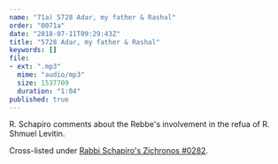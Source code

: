 ```yaml
---
name: "71a) 5728 Adar, my father & Rashal"
order: "0071a"
date: "2018-07-11T09:29:43Z"
title: "5728 Adar, my father & Rashal"
keywords: []
file:
- ext: ".mp3"
  mime: "audio/mp3"
  size: 1537709
  duration: "1:04"
published: true
---
```

R. Schapiro comments about the Rebbe's involvement in the refua of R. Shmuel Levitin.

Cross-listed under [Rabbi Schapiro's Zichronos #0282](/schapirozichronos/0282).

